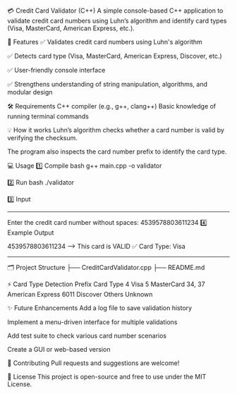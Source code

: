 💳 Credit Card Validator (C++)
A simple console-based C++ application to validate credit card numbers using Luhn’s algorithm and identify card types (Visa, MasterCard, American Express, etc.).

🚀 Features
✅ Validates credit card numbers using Luhn's algorithm

✅ Detects card type (Visa, MasterCard, American Express, Discover, etc.)

✅ User-friendly console interface

✅ Strengthens understanding of string manipulation, algorithms, and modular design

🛠️ Requirements
C++ compiler (e.g., g++, clang++)
Basic knowledge of running terminal commands

💡 How it works
Luhn’s algorithm checks whether a card number is valid by verifying the checksum.

The program also inspects the card number prefix to identify the card type.

💻 Usage
1️⃣ Compile
bash
g++ main.cpp -o validator

2️⃣ Run
bash
./validator

3️⃣ Input
*******************************
Enter the credit card number without spaces: 4539578803611234
4️⃣ Example Output

4539578803611234 --> This card is VALID ✅
Card Type: Visa
*******************************
🗂️ Project Structure
├── CreditCardValidator.cpp
├── README.md


⚡ Card Type Detection
Prefix	Card Type
4	Visa
5	MasterCard
34, 37	American Express
6011	Discover
Others	Unknown

✨ Future Enhancements
Add a log file to save validation history

Implement a menu-driven interface for multiple validations

Add test suite to check various card number scenarios

Create a GUI or web-based version

🤝 Contributing
Pull requests and suggestions are welcome!

📝 License
This project is open-source and free to use under the MIT License.
